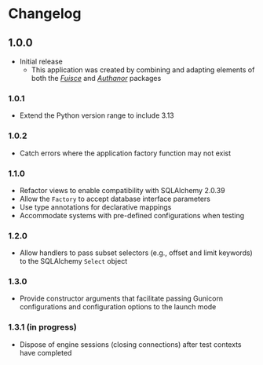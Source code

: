 # Changelog


## 1.0.0

- Initial release
  - This application was created by combining and adapting elements of both the [_Fuisce_](https://github.com/mitchnegus/fuisce/blob/main/CHANGELOG.md) and [_Authanor_](https://github.com/mitchnegus/authanor/blob/main/CHANGELOG.md) packages

### 1.0.1

- Extend the Python version range to include 3.13

### 1.0.2

- Catch errors where the application factory function may not exist

### 1.1.0

- Refactor views to enable compatibility with SQLAlchemy 2.0.39
- Allow the `Factory` to accept database interface parameters
- Use type annotations for declarative mappings
- Accommodate systems with pre-defined configurations when testing

### 1.2.0

- Allow handlers to pass subset selectors (e.g., offset and limit keywords) to the SQLAlchemy `Select` object

### 1.3.0

- Provide constructor arguments that facilitate passing Gunicorn configurations and configuration options to the launch mode

### 1.3.1 (in progress)

- Dispose of engine sessions (closing connections) after test contexts have completed
